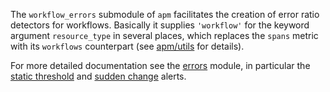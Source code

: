 The `workflow_errors` submodule of `apm` facilitates the creation of error ratio detectors for workflows. Basically it supplies `'workflow'` for the keyword argument `resource_type` in several places, which replaces the `spans` metric with its `workflows` counterpart (see [apm/utils](../utils.flow) for details).

For more detailed documentation see the [errors](../../apm/errors/README.md) module, in particular the [static threshold](../../apm/errors/static_v2/README.md) and [sudden change](../../apm/errors/sudden_change_v2/README.md) alerts.
